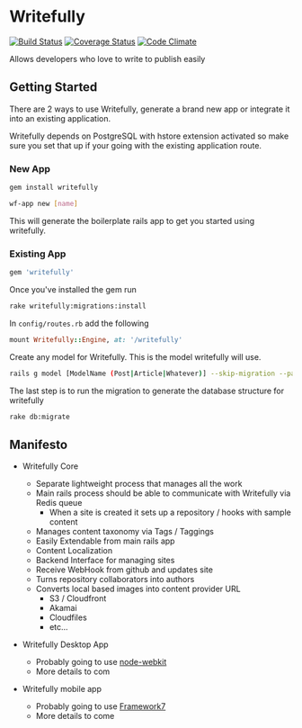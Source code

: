 # Writefully

[![Build Status](https://travis-ci.org/codemy/writefully.svg?branch=master)](https://travis-ci.org/codemy/writefully) [![Coverage Status](https://coveralls.io/repos/codemy/writefully/badge.png?branch=master)](https://coveralls.io/r/codemy/writefully?branch=master) [![Code Climate](https://codeclimate.com/github/codemy/writefully.png)](https://codeclimate.com/github/codemy/writefully)

Allows developers who love to write to publish easily

## Getting Started

There are 2 ways to use Writefully, generate a brand new app or integrate it into an existing application.

Writefully depends on PostgreSQL with hstore extension activated so make sure you set that up if your going with the existing application route.

### New App

```bash
gem install writefully

wf-app new [name]
```

This will generate the boilerplate rails app to get you started using writefully.

### Existing App

```bash
gem 'writefully'
```

Once you've installed the gem run 

```bash
rake writefully:migrations:install
```

In `config/routes.rb` add the following

```ruby
mount Writefully::Engine, at: '/writefully'
```

Create any model for Writefully. This is the model writefully will use.

```bash
rails g model [ModelName (Post|Article|Whatever)] --skip-migration --parent=writefully/post
```

The last step is to run the migration to generate the database structure for writefully

```bash
rake db:migrate
```



## Manifesto

+ Writefully Core
  + Separate lightweight process that manages all the work
  + Main rails process should be able to communicate with Writefully via Redis queue
    + When a site is created it sets up a repository / hooks with sample content
  + Manages content taxonomy via Tags / Taggings
  + Easily Extendable from main rails app
  + Content Localization
  + Backend Interface for managing sites
  + Receive WebHook from github and updates site
  + Turns repository collaborators into authors
  + Converts local based images into content provider URL
    + S3 / Cloudfront
    + Akamai
    + Cloudfiles
    + etc...

+ Writefully Desktop App
  + Probably going to use [node-webkit](https://github.com/rogerwang/node-webkit)
  + More details to com

+ Writefully mobile app
  + Probably going to use [Framework7](http://www.idangero.us/framework7/)
  + More details to come
